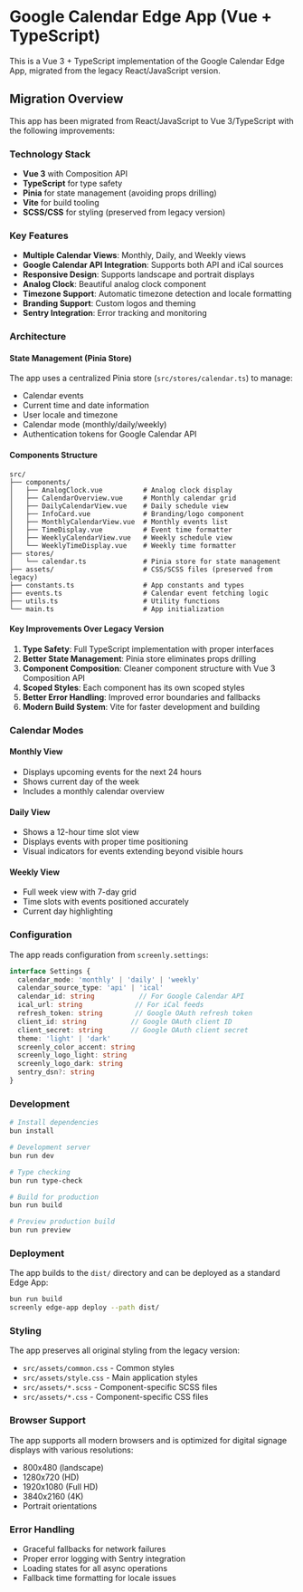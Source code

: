 # Google Calendar Edge App (Vue + TypeScript)

This is a Vue 3 + TypeScript implementation of the Google Calendar Edge App, migrated from the legacy React/JavaScript version.

## Migration Overview

This app has been migrated from React/JavaScript to Vue 3/TypeScript with the following improvements:

### Technology Stack
- **Vue 3** with Composition API
- **TypeScript** for type safety
- **Pinia** for state management (avoiding props drilling)
- **Vite** for build tooling
- **SCSS/CSS** for styling (preserved from legacy version)

### Key Features
- **Multiple Calendar Views**: Monthly, Daily, and Weekly views
- **Google Calendar API Integration**: Supports both API and iCal sources
- **Responsive Design**: Supports landscape and portrait displays
- **Analog Clock**: Beautiful analog clock component
- **Timezone Support**: Automatic timezone detection and locale formatting
- **Branding Support**: Custom logos and theming
- **Sentry Integration**: Error tracking and monitoring

### Architecture

#### State Management (Pinia Store)
The app uses a centralized Pinia store (`src/stores/calendar.ts`) to manage:
- Calendar events
- Current time and date information
- User locale and timezone
- Calendar mode (monthly/daily/weekly)
- Authentication tokens for Google Calendar API

#### Components Structure
```
src/
├── components/
│   ├── AnalogClock.vue          # Analog clock display
│   ├── CalendarOverview.vue     # Monthly calendar grid
│   ├── DailyCalendarView.vue    # Daily schedule view
│   ├── InfoCard.vue             # Branding/logo component
│   ├── MonthlyCalendarView.vue  # Monthly events list
│   ├── TimeDisplay.vue          # Event time formatter
│   ├── WeeklyCalendarView.vue   # Weekly schedule view
│   └── WeeklyTimeDisplay.vue    # Weekly time formatter
├── stores/
│   └── calendar.ts              # Pinia store for state management
├── assets/                      # CSS/SCSS files (preserved from legacy)
├── constants.ts                 # App constants and types
├── events.ts                    # Calendar event fetching logic
├── utils.ts                     # Utility functions
└── main.ts                      # App initialization
```

#### Key Improvements Over Legacy Version
1. **Type Safety**: Full TypeScript implementation with proper interfaces
2. **Better State Management**: Pinia store eliminates props drilling
3. **Component Composition**: Cleaner component structure with Vue 3 Composition API
4. **Scoped Styles**: Each component has its own scoped styles
5. **Better Error Handling**: Improved error boundaries and fallbacks
6. **Modern Build System**: Vite for faster development and building

### Calendar Modes

#### Monthly View
- Displays upcoming events for the next 24 hours
- Shows current day of the week
- Includes a monthly calendar overview

#### Daily View
- Shows a 12-hour time slot view
- Displays events with proper time positioning
- Visual indicators for events extending beyond visible hours

#### Weekly View
- Full week view with 7-day grid
- Time slots with events positioned accurately
- Current day highlighting

### Configuration

The app reads configuration from `screenly.settings`:

```typescript
interface Settings {
  calendar_mode: 'monthly' | 'daily' | 'weekly'
  calendar_source_type: 'api' | 'ical'
  calendar_id: string           // For Google Calendar API
  ical_url: string             // For iCal feeds
  refresh_token: string        // Google OAuth refresh token
  client_id: string           // Google OAuth client ID
  client_secret: string       // Google OAuth client secret
  theme: 'light' | 'dark'
  screenly_color_accent: string
  screenly_logo_light: string
  screenly_logo_dark: string
  sentry_dsn?: string
}
```

### Development

```bash
# Install dependencies
bun install

# Development server
bun run dev

# Type checking
bun run type-check

# Build for production
bun run build

# Preview production build
bun run preview
```

### Deployment

The app builds to the `dist/` directory and can be deployed as a standard Edge App:

```bash
bun run build
screenly edge-app deploy --path dist/
```

### Styling

The app preserves all original styling from the legacy version:
- `src/assets/common.css` - Common styles
- `src/assets/style.css` - Main application styles
- `src/assets/*.scss` - Component-specific SCSS files
- `src/assets/*.css` - Component-specific CSS files

### Browser Support

The app supports all modern browsers and is optimized for digital signage displays with various resolutions:
- 800x480 (landscape)
- 1280x720 (HD)
- 1920x1080 (Full HD)
- 3840x2160 (4K)
- Portrait orientations

### Error Handling

- Graceful fallbacks for network failures
- Proper error logging with Sentry integration
- Loading states for all async operations
- Fallback time formatting for locale issues
